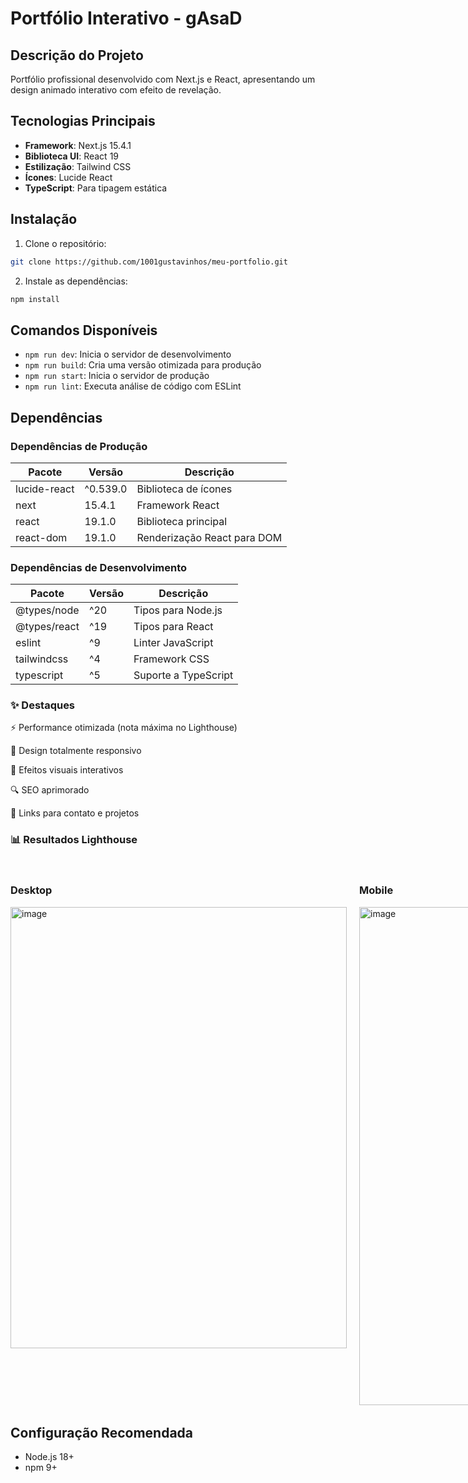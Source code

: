 # Portfólio Interativo - gAsaD

## Descrição do Projeto
Portfólio profissional desenvolvido com Next.js e React, apresentando um design animado interativo com efeito de revelação.

## Tecnologias Principais

- **Framework**: Next.js 15.4.1
- **Biblioteca UI**: React 19
- **Estilização**: Tailwind CSS
- **Ícones**: Lucide React
- **TypeScript**: Para tipagem estática

## Instalação

1. Clone o repositório:
```bash
git clone https://github.com/1001gustavinhos/meu-portfolio.git
```

2. Instale as dependências:
```bash
npm install
```

## Comandos Disponíveis

- `npm run dev`: Inicia o servidor de desenvolvimento
- `npm run build`: Cria uma versão otimizada para produção
- `npm run start`: Inicia o servidor de produção
- `npm run lint`: Executa análise de código com ESLint

## Dependências

### Dependências de Produção
| Pacote | Versão | Descrição |
|--------|--------|-----------|
| lucide-react | ^0.539.0 | Biblioteca de ícones |
| next | 15.4.1 | Framework React |
| react | 19.1.0 | Biblioteca principal |
| react-dom | 19.1.0 | Renderização React para DOM |

### Dependências de Desenvolvimento
| Pacote | Versão | Descrição |
|--------|--------|-----------|
| @types/node | ^20 | Tipos para Node.js |
| @types/react | ^19 | Tipos para React |
| eslint | ^9 | Linter JavaScript |
| tailwindcss | ^4 | Framework CSS |
| typescript | ^5 | Suporte a TypeScript |

### ✨ Destaques
⚡ Performance otimizada (nota máxima no Lighthouse)

📱 Design totalmente responsivo

🎨 Efeitos visuais interativos

🔍 SEO aprimorado

🔗 Links para contato e projetos


### 📊 Resultados Lighthouse
<div style="display: grid; grid-template-columns: 1fr 1fr; gap: 20px; margin: 2rem 0;"> <div> <h3>Desktop</h3> <img width="538" height="706" alt="image" src="https://github.com/user-attachments/assets/b8e6e198-5dae-4830-9e58-ebb35f97cab7" />
</div> <div> <h3>Mobile</h3> <img width="377" height="797" alt="image" src="https://github.com/user-attachments/assets/c5e39845-5743-4f84-b549-b7bd4acf1571" />
 </div> </div>

## Configuração Recomendada

- Node.js 18+
- npm 9+
